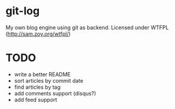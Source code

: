 # git-log

My own blog engine using git as backend.
Licensed under WTFPL (http://sam.zoy.org/wtfpl/)

# TODO

- write a better README
- sort articles by commit date
- find articles by tag
- add comments support (disqus?)
- add feed support
